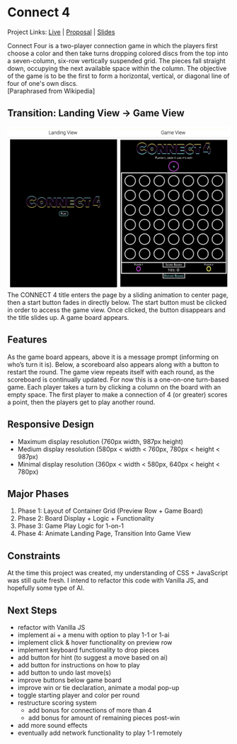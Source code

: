 # Connect 4
Project Links: [Live](https://pages.git.generalassemb.ly/simon/project-1-connect-4/) | [Proposal](https://docs.google.com/document/d/10w_D423QGXMzwPaOHB7J-cMXR3JBZQbwN6R7mkRZ0c0/edit?usp=sharing) | [Slides](https://docs.google.com/presentation/d/1LLGQuup_bryUyTQuZBreQGIwf_3NLnqrKmt0FKySUzo/edit?usp=sharing)

Connect Four is a two-player connection game in which the players first choose a color and then take turns dropping colored discs from the top into a seven-column, six-row vertically suspended grid. The pieces fall straight down, occupying the next available space within the column. The objective of the game is to be the first to form a horizontal, vertical, or diagonal line of four of one's own discs. <br>
[Paraphrased from Wikipedia]

## Transition: Landing View → Game View

![Landing View vs Game View](./images/landing-view-and-game-view.jpg)
The CONNECT 4 title enters the page by a sliding animation to center page, then a start button fades in directly below. The start button must be clicked in order to access the game view. Once clicked, the button disappears and the title slides up. A game board appears.

## Features
As the game board appears, above it is a message prompt (informing on who’s turn it is). Below, a scoreboard also appears along with a button to restart the round. The game view repeats itself with each round, as the scoreboard is continually updated.
For now this is a one-on-one turn-based game. Each player takes a turn by clicking a column on the board with an empty space. The first player to make a connection of 4 (or greater) scores a point, then the players get to play another round.

## Responsive Design
* Maximum display resolution (760px width, 987px height)
* Medium display resolution (580px < width < 760px, 780px < height < 987px)
* Minimal display resolution (360px < width < 580px, 640px < height < 780px)

## Major Phases
1. Phase 1: Layout of Container Grid (Preview Row + Game Board)
2. Phase 2: Board Display + Logic + Functionality
3. Phase 3: Game Play Logic for 1-on-1
4. Phase 4: Animate Landing Page, Transition Into Game View

## Constraints
At the time this project was created, my understanding of CSS + JavaScript was still quite fresh. I intend to refactor this code with Vanilla JS, and hopefully some type of AI.

## Next Steps
 * refactor with Vanilla JS
 * implement ai + a menu with option to play 1-1 or 1-ai
 * implement click & hover functionality on preview row
 * implement keyboard functionality to drop pieces
 * add button for hint (to suggest a move based on ai)
 * add button for instructions on how to play
 * add button to undo last move(s)
 * improve buttons below game board
 * improve win or tie declaration, animate a modal pop-up
 * toggle starting player and color per round
 * restructure scoring system
   * add bonus for connections of more than 4
   * add bonus for amount of remaining pieces post-win
 * add more sound effects
 * eventually add network functionality to play 1-1 remotely

